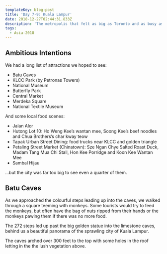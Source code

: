 ```yaml
---
templateKey: blog-post
title: 'Day 7-9: Kuala Lampur'
date: 2018-12-27T02:44:31.833Z
description: 'The metropolis that felt as big as Toronto and as busy as New York City. '
tags:
  - Asia-2018
---
```

## Ambitious Intentions

We had a long list of attractions we hoped to see:
- Batu Caves
- KLCC Park (by Petronas Towers)
- National Museum
- Butterfly Park
- Central Market
- Merdeka Square
- National Textile Museum

And some local food scenes:
- Jalan Alor
- Hutong Lot 10: Ho Weng Kee’s wantan mee, Soong Kee’s beef noodles and Chua Brothers’s char kway teow
- Tapak Urban Street Dining: food trucks near KLCC and golden triangle
- Petaling Street Market (Chinatown): Sze Ngan Chye Salted Roast Duck, Madam Tang Mua Chi Stall, Hon Kee Porridge and Koon Kee Wantan Mee
- Sambal Hijau

...but the city was far too big to see even a quarter of them.

## Batu Caves

As we approached the colourful steps leading up into the caves, we walked through a square teeming with monkeys. Some tourists would try to feed the monkeys, but often have the bag of nuts ripped from their hands or the monkeys pawing them if there was no more food. 

The 272 steps led up past the big golden statue into the limestone caves, behind us a beautiful panorama of the sprawling city of Kuala Lampur. 

The caves arched over 300 feet to the top with some holes in the roof letting in the the lush vegetation above. 
